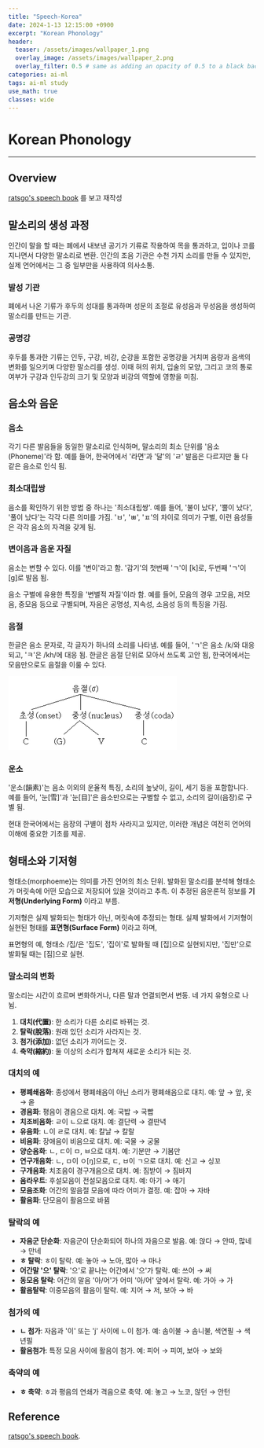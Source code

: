 ```yaml
---
title: "Speech-Korea"
date: 2024-1-13 12:15:00 +0900
excerpt: "Korean Phonology"
header:
  teaser: /assets/images/wallpaper_1.png
  overlay_image: /assets/images/wallpaper_2.png
  overlay_filter: 0.5 # same as adding an opacity of 0.5 to a black background
categories: ai-ml
tags: ai-ml study
use_math: true
classes: wide
---
```

# Korean Phonology
***

## Overview

[ratsgo's speech book](https://ratsgo.github.io/speechbook/docs/) 를 보고 재작성


## 말소리의 생성 과정

인간이 말을 할 때는 폐에서 내보낸 공기가 기류로 작용하여 목을 통과하고, 입이나 코를 지나면서 다양한 말소리로 변환. 
인간의 조음 기관은 수천 가지 소리를 만들 수 있지만, 실제 언어에서는 그 중 일부만을 사용하여 의사소통.

### 발성 기관

폐에서 나온 기류가 후두의 성대를 통과하며 성문의 조절로 유성음과 무성음을 생성하여 말소리를 만드는 기관.

### 공명강

후두를 통과한 기류는 인두, 구강, 비강, 순강을 포함한 공명강을 거치며 음량과 음색의 변화를 일으키며 다양한 말소리를 생성. 
이때 혀의 위치, 입술의 모양, 그리고 코의 통로 여부가 구강과 인두강의 크기 및 모양과 비강의 역할에 영향을 미침.

## 음소와 음운

### 음소
각기 다른 발음들을 동일한 말소리로 인식하며, 말소리의 최소 단위를 '음소(Phoneme)'라 함. 
예를 들어, 한국어에서 '라면'과 '달'의 'ㄹ' 발음은 다르지만 둘 다 같은 음소로 인식 됨.

### 최소대립쌍
음소를 확인하기 위한 방법 중 하나는 '최소대립쌍'. 
예를 들어, '불이 났다', '뿔이 났다', '풀이 났다'는 각각 다른 의미를 가짐. 'ㅂ', 'ㅃ', 'ㅍ'의 차이로 의미가 구별, 이런 음성들은 각각 음소의 자격을 갖게 됨.

### 변이음과 음운 자질
음소는 변할 수 있다. 이를 '변이'라고 함.
'감기'의 첫번째 'ㄱ'이 [k]로, 두번째 'ㄱ'이 [g]로 발음 됨.

음소 구별에 유용한 특징을 '변별적 자질'이라 함. 예를 들어, 모음의 경우 고모음, 저모음, 중모음 등으로 구별되며, 자음은 공명성, 지속성, 소음성 등의 특징을 가짐.

### 음절
한글은 음소 문자로, 각 글자가 하나의 소리를 나타냄. 
예를 들어, 'ㄱ'은 음소 /k/와 대응되고, 'ㅋ'은 /kh/에 대응 됨. 한글은 음절 단위로 모아서 쓰도록 고안 됨, 한국어에서는 모음만으로도 음절을 이룰 수 있다.

![git](/assets/images/syllable.gif)

### 운소
'운소(韻素)'는 음소 이외의 운율적 특징, 소리의 높낮이, 길이, 세기 등을 포함합니다. 예를 들어, '눈[雪]'과 '눈[目]'은 음소만으로는 구별할 수 없고, 소리의 길이(음장)로 구별 됨.

현대 한국어에서는 음장의 구별이 점차 사라지고 있지만, 이러한 개념은 여전히 언어의 이해에 중요한 기초를 제공.

## 형태소와 기저형
형태소(morphoeme)는 의미를 가진 언어의 최소 단위. 발화된 말소리를 분석해 형태소가 머릿속에 어떤 모습으로 저장되어 있을 것이라고 추측. 
이 추정된 음운론적 정보를 **기저형(Underlying Form)** 이라고 부름.

기저형은 실제 발화되는 형태가 아닌, 머릿속에 추정되는 형태. 실제 발화에서 기저형이 실현된 형태를 **표면형(Surface Form)** 이라고 하며, 

표면형의 예, 형태소 /집/은 '집도', '집이'로 발화될 때 [집]으로 실현되지만, '집만'으로 발화될 때는 [짐]으로 실현.

### 말소리의 변화
말소리는 시간이 흐르며 변화하거나, 다른 말과 연결되면서 변동. 네 가지 유형으로 나뉨.

1. **대치(代置)**: 한 소리가 다른 소리로 바뀌는 것.
2. **탈락(脫落)**: 원래 있던 소리가 사라지는 것.
3. **첨가(添加)**: 없던 소리가 끼어드는 것.
4. **축약(縮約)**: 둘 이상의 소리가 합쳐져 새로운 소리가 되는 것.

### 대치의 예

- **평폐쇄음화**: 종성에서 평폐쇄음이 아닌 소리가 평폐쇄음으로 대치. 예: 앞 → 앞, 옷 → 옫
- **경음화**: 평음이 경음으로 대치. 예: 국밥 → 국빱
- **치조비음화**: ㄹ이 ㄴ으로 대치. 예: 결단력 → 결딴녁
- **유음화**: ㄴ이 ㄹ로 대치. 예: 칼날 → 칼랄
- **비음화**: 장애음이 비음으로 대치. 예: 국물 → 궁물
- **양순음화**: ㄴ, ㄷ이 ㅁ, ㅂ으로 대치. 예: 기분만 → 기붐만
- **연구개음화**: ㄴ, ㅁ이 ㅇ[ŋ]으로, ㄷ, ㅂ이 ㄱ으로 대치. 예: 신고 → 싱꼬
- **구개음화**: 치조음이 경구개음으로 대치. 예: 짐받이 → 짐바지
- **움라우트**: 후설모음이 전설모음으로 대치. 예: 아기 → 애기
- **모음조화**: 어간의 말음절 모음에 따라 어미가 결정. 예: 잡아 → 자바
- **활음화**: 단모음이 활음으로 바뀜

### 탈락의 예
- **자음군 단순화**: 자음군이 단순화되어 하나의 자음으로 발음. 예: 앉다 → 안따, 많네 → 만네
- **ㅎ 탈락**: ㅎ이 탈락. 예: 놓아 → 노아, 많아 → 마나
- **어간말 '으' 탈락**: '으'로 끝나는 어간에서 '으'가 탈락. 예: 쓰어 → 써
- **동모음 탈락**: 어간의 말음 '아/어'가 어미 '아/어' 앞에서 탈락. 예: 가아 → 가
- **활음탈락**: 이중모음의 활음이 탈락. 예: 지어 → 저, 보아 → 바

### 첨가의 예
- **ㄴ 첨가**: 자음과 '이' 또는 'j' 사이에 ㄴ이 첨가. 예: 솜이불 → 솜니불, 색연필 → 색년필
- **활음첨가**: 특정 모음 사이에 활음이 첨가. 예: 피어 → 피여, 보아 → 보와

### 축약의 예
- **ㅎ 축약**: ㅎ과 평음의 연쇄가 격음으로 축약. 예: 놓고 → 노코, 않던 → 안턴

## Reference

[ratsgo's speech book](https://ratsgo.github.io/speechbook/docs/).